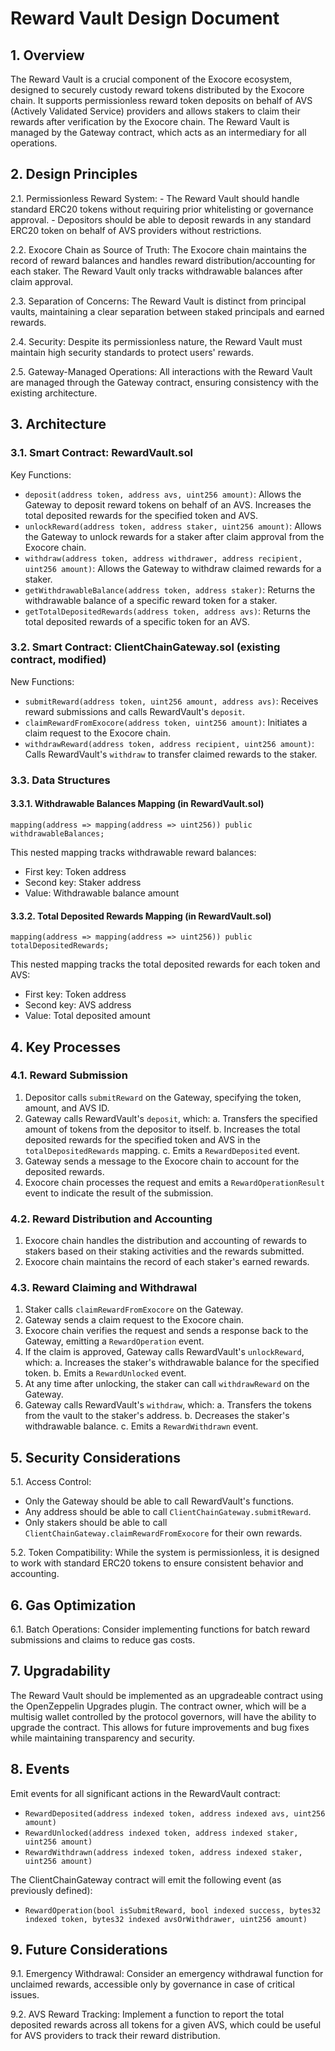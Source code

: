 # Reward Vault Design Document

## 1. Overview

The Reward Vault is a crucial component of the Exocore ecosystem, designed to securely custody reward tokens distributed by the Exocore chain. It supports permissionless reward token deposits on behalf of AVS (Actively Validated Service) providers and allows stakers to claim their rewards after verification by the Exocore chain. The Reward Vault is managed by the Gateway contract, which acts as an intermediary for all operations.

## 2. Design Principles

2.1. Permissionless Reward System:
    - The Reward Vault should handle standard ERC20 tokens without requiring prior whitelisting or governance approval.
    - Depositors should be able to deposit rewards in any standard ERC20 token on behalf of AVS providers without restrictions.

2.2. Exocore Chain as Source of Truth: The Exocore chain maintains the record of reward balances and handles reward distribution/accounting for each staker. The Reward Vault only tracks withdrawable balances after claim approval.

2.3. Separation of Concerns: The Reward Vault is distinct from principal vaults, maintaining a clear separation between staked principals and earned rewards.

2.4. Security: Despite its permissionless nature, the Reward Vault must maintain high security standards to protect users' rewards.

2.5. Gateway-Managed Operations: All interactions with the Reward Vault are managed through the Gateway contract, ensuring consistency with the existing architecture.

## 3. Architecture

### 3.1. Smart Contract: RewardVault.sol

Key Functions:
- `deposit(address token, address avs, uint256 amount)`: Allows the Gateway to deposit reward tokens on behalf of an AVS. Increases the total deposited rewards for the specified token and AVS.
- `unlockReward(address token, address staker, uint256 amount)`: Allows the Gateway to unlock rewards for a staker after claim approval from the Exocore chain.
- `withdraw(address token, address withdrawer, address recipient, uint256 amount)`: Allows the Gateway to withdraw claimed rewards for a staker.
- `getWithdrawableBalance(address token, address staker)`: Returns the withdrawable balance of a specific reward token for a staker.
- `getTotalDepositedRewards(address token, address avs)`: Returns the total deposited rewards of a specific token for an AVS.

### 3.2. Smart Contract: ClientChainGateway.sol (existing contract, modified)

New Functions:
- `submitReward(address token, uint256 amount, address avs)`: Receives reward submissions and calls RewardVault's `deposit`.
- `claimRewardFromExocore(address token, uint256 amount)`: Initiates a claim request to the Exocore chain.
- `withdrawReward(address token, address recipient, uint256 amount)`: Calls RewardVault's `withdraw` to transfer claimed rewards to the staker.

### 3.3. Data Structures

#### 3.3.1. Withdrawable Balances Mapping (in RewardVault.sol)

```solidity
mapping(address => mapping(address => uint256)) public withdrawableBalances;
```

This nested mapping tracks withdrawable reward balances:
- First key: Token address
- Second key: Staker address
- Value: Withdrawable balance amount

#### 3.3.2. Total Deposited Rewards Mapping (in RewardVault.sol)

```solidity
mapping(address => mapping(address => uint256)) public totalDepositedRewards;
```

This nested mapping tracks the total deposited rewards for each token and AVS:
- First key: Token address
- Second key: AVS address
- Value: Total deposited amount

## 4. Key Processes

### 4.1. Reward Submission

1. Depositor calls `submitReward` on the Gateway, specifying the token, amount, and AVS ID.
2. Gateway calls RewardVault's `deposit`, which:
   a. Transfers the specified amount of tokens from the depositor to itself.
   b. Increases the total deposited rewards for the specified token and AVS in the `totalDepositedRewards` mapping.
   c. Emits a `RewardDeposited` event.
3. Gateway sends a message to the Exocore chain to account for the deposited rewards.
4. Exocore chain processes the request and emits a `RewardOperationResult` event to indicate the result of the submission.

### 4.2. Reward Distribution and Accounting

1. Exocore chain handles the distribution and accounting of rewards to stakers based on their staking activities and the rewards submitted.
2. Exocore chain maintains the record of each staker's earned rewards.

### 4.3. Reward Claiming and Withdrawal

1. Staker calls `claimRewardFromExocore` on the Gateway.
2. Gateway sends a claim request to the Exocore chain.
3. Exocore chain verifies the request and sends a response back to the Gateway, emitting a `RewardOperation` event.
4. If the claim is approved, Gateway calls RewardVault's `unlockReward`, which:
   a. Increases the staker's withdrawable balance for the specified token.
   b. Emits a `RewardUnlocked` event.
5. At any time after unlocking, the staker can call `withdrawReward` on the Gateway.
6. Gateway calls RewardVault's `withdraw`, which:
   a. Transfers the tokens from the vault to the staker's address.
   b. Decreases the staker's withdrawable balance.
   c. Emits a `RewardWithdrawn` event.

## 5. Security Considerations

5.1. Access Control: 
- Only the Gateway should be able to call RewardVault's functions.
- Any address should be able to call `ClientChainGateway.submitReward`.
- Only stakers should be able to call `ClientChainGateway.claimRewardFromExocore` for their own rewards.

5.2. Token Compatibility: While the system is permissionless, it is designed to work with standard ERC20 tokens to ensure consistent behavior and accounting.

## 6. Gas Optimization

6.1. Batch Operations: Consider implementing functions for batch reward submissions and claims to reduce gas costs.

## 7. Upgradability

The Reward Vault should be implemented as an upgradeable contract using the OpenZeppelin Upgrades plugin. The contract owner, which will be a multisig wallet controlled by the protocol governors, will have the ability to upgrade the contract. This allows for future improvements and bug fixes while maintaining transparency and security.

## 8. Events

Emit events for all significant actions in the RewardVault contract:
- `RewardDeposited(address indexed token, address indexed avs, uint256 amount)`
- `RewardUnlocked(address indexed token, address indexed staker, uint256 amount)`
- `RewardWithdrawn(address indexed token, address indexed staker, uint256 amount)`

The ClientChainGateway contract will emit the following event (as previously defined):
- `RewardOperation(bool isSubmitReward, bool indexed success, bytes32 indexed token, bytes32 indexed avsOrWithdrawer, uint256 amount)`

## 9. Future Considerations

9.1. Emergency Withdrawal: Consider an emergency withdrawal function for unclaimed rewards, accessible only by governance in case of critical issues.

9.2. AVS Reward Tracking: Implement a function to report the total deposited rewards across all tokens for a given AVS, which could be useful for AVS providers to track their reward distribution.